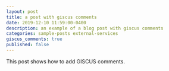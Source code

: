 ```yaml
---
layout: post
title: a post with giscus comments
date: 2019-12-10 11:59:00-0400
description: an example of a blog post with giscus comments
categories: sample-posts external-services
giscus_comments: true
published: false
---
```

This post shows how to add GISCUS comments.
